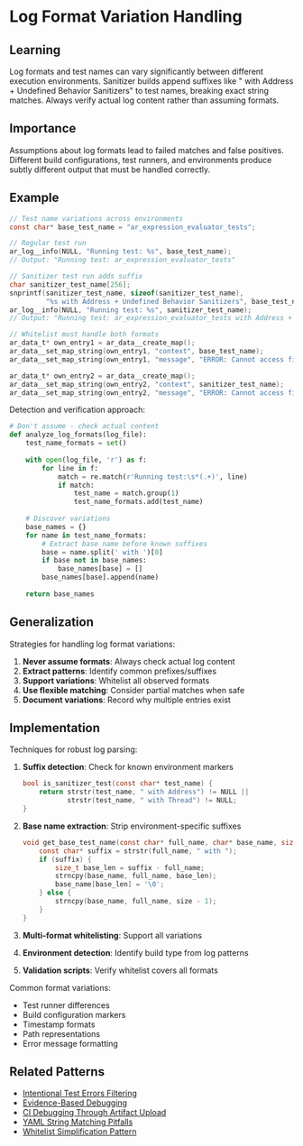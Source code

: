 # Log Format Variation Handling

## Learning
Log formats and test names can vary significantly between different execution environments. Sanitizer builds append suffixes like " with Address + Undefined Behavior Sanitizers" to test names, breaking exact string matches. Always verify actual log content rather than assuming formats.

## Importance
Assumptions about log formats lead to failed matches and false positives. Different build configurations, test runners, and environments produce subtly different output that must be handled correctly.

## Example
```c
// Test name variations across environments
const char* base_test_name = "ar_expression_evaluator_tests";

// Regular test run
ar_log__info(NULL, "Running test: %s", base_test_name);
// Output: "Running test: ar_expression_evaluator_tests"

// Sanitizer test run adds suffix
char sanitizer_test_name[256];
snprintf(sanitizer_test_name, sizeof(sanitizer_test_name), 
         "%s with Address + Undefined Behavior Sanitizers", base_test_name);
ar_log__info(NULL, "Running test: %s", sanitizer_test_name);
// Output: "Running test: ar_expression_evaluator_tests with Address + Undefined Behavior Sanitizers"

// Whitelist must handle both formats
ar_data_t* own_entry1 = ar_data__create_map();
ar_data__set_map_string(own_entry1, "context", base_test_name);
ar_data__set_map_string(own_entry1, "message", "ERROR: Cannot access field");

ar_data_t* own_entry2 = ar_data__create_map();
ar_data__set_map_string(own_entry2, "context", sanitizer_test_name);
ar_data__set_map_string(own_entry2, "message", "ERROR: Cannot access field");
```

Detection and verification approach:
```python
# Don't assume - check actual content
def analyze_log_formats(log_file):
    test_name_formats = set()
    
    with open(log_file, 'r') as f:
        for line in f:
            match = re.match(r'Running test:\s*(.+)', line)
            if match:
                test_name = match.group(1)
                test_name_formats.add(test_name)
    
    # Discover variations
    base_names = {}
    for name in test_name_formats:
        # Extract base name before known suffixes
        base = name.split(' with ')[0]
        if base not in base_names:
            base_names[base] = []
        base_names[base].append(name)
    
    return base_names
```

## Generalization
Strategies for handling log format variations:

1. **Never assume formats**: Always check actual log content
2. **Extract patterns**: Identify common prefixes/suffixes
3. **Support variations**: Whitelist all observed formats
4. **Use flexible matching**: Consider partial matches when safe
5. **Document variations**: Record why multiple entries exist

## Implementation
Techniques for robust log parsing:

1. **Suffix detection**: Check for known environment markers
   ```c
   bool is_sanitizer_test(const char* test_name) {
       return strstr(test_name, " with Address") != NULL ||
              strstr(test_name, " with Thread") != NULL;
   }
   ```

2. **Base name extraction**: Strip environment-specific suffixes
   ```c
   void get_base_test_name(const char* full_name, char* base_name, size_t size) {
       const char* suffix = strstr(full_name, " with ");
       if (suffix) {
           size_t base_len = suffix - full_name;
           strncpy(base_name, full_name, base_len);
           base_name[base_len] = '\0';
       } else {
           strncpy(base_name, full_name, size - 1);
       }
   }
   ```

3. **Multi-format whitelisting**: Support all variations
4. **Environment detection**: Identify build type from log patterns
5. **Validation scripts**: Verify whitelist covers all formats

Common format variations:
- Test runner differences
- Build configuration markers
- Timestamp formats
- Path representations
- Error message formatting

## Related Patterns
- [Intentional Test Errors Filtering](intentional-test-errors-filtering.md)
- [Evidence-Based Debugging](evidence-based-debugging.md)
- [CI Debugging Through Artifact Upload](ci-debugging-artifact-upload.md)
- [YAML String Matching Pitfalls](yaml-string-matching-pitfalls.md)
- [Whitelist Simplification Pattern](whitelist-simplification-pattern.md)